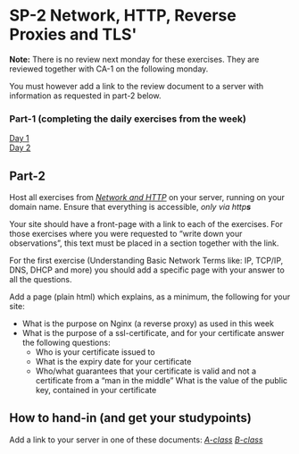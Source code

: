 # SP-2 Network, HTTP, Reverse Proxies and TLS'

**Note:**
There is no review next monday for these exercises. They are reviewed together with CA-1 on the following monday.

You must however add a link to the review document to a server with
information as requested in part-2 below.

### Part-1 (completing the daily exercises from the week)
[Day 1](../daily/NW_1_HTTP.md)   
[Day 2](../daily/NW_2_nginx.md)   

## Part-2

Host all exercises from [*Network and HTTP*](https://docs.google.com/document/d/12oNatE_vXUsOc1-PWvl3ilD7adfZ1EOnC66S8825qF8/edit?usp=sharing) on your server, running on your domain name. Ensure that everything is accessible, *only via http**s***

Your site should have a front-page with a link to each of the exercises.
For those exercises where you were requested to “write down your
observations”, this text must be placed in a section together with the
link.

For the first exercise (Understanding Basic Network Terms like: IP,
TCP/IP, DNS, DHCP and more) you should add a specific page with your
answer to all the questions.

Add a page (plain html) which explains, as a minimum, the following for
your site: 
- What is the purpose on Nginx (a reverse proxy) as used in this week
- What is the purpose of a ssl-certificate, and for your certificate answer the following questions:
  - Who is your certificate issued to 
  - What is the expiry date for your certificate 
  - Who/what guarantees that your certificate is valid and not a certificate from a “man in the middle” What is the value of the public key, contained in your certificate

## How to hand-in (and get your studypoints)

Add a link to your server in one of these documents:
[*A-class*](https://docs.google.com/document/d/1pO6gOV9186wZS4HP7stqZsddkjOD39yBHBdGKhcsmwQ/edit?usp=sharing)
[*B-class*](https://docs.google.com/document/d/10xypWn2064pM5RKZueprvTq-YjOcs6VsnYOITyI88C4/edit?usp=sharing)
